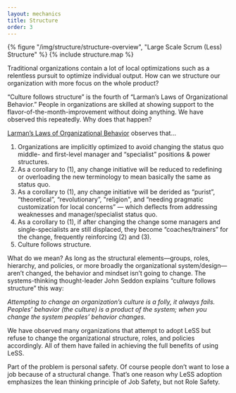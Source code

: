 ```yaml
---
layout: mechanics
title: Structure
order: 3
---
```


<div>
  {% figure "/img/structure/structure-overview", "Large Scale Scrum (Less) Structure" %}
  {% include structure.map %}
</div>

Traditional organizations contain a lot of local optimizations such as a relentless pursuit to optimize individual output. How can we structure our organization with more focus on the whole product?

“Culture follows structure” is the fourth of “Larman’s Laws of Organizational Behavior.” People in organizations are skilled at showing support to the flavor-of-the-month-improvement without doing anything. We have observed this repeatedly. Why does that happen?

[Larman’s Laws of Organizational Behavior](https://craiglarman.com/wiki/index.php?title=Larman%27s_Laws_of_Organizational_Behavior) observes that...

1. Organizations are implicitly optimized to avoid changing the status quo middle- and first-level manager and “specialist” positions & power structures.
2. As a corollary to (1), any change initiative will be reduced to redefining or overloading the new terminology to mean basically the same as status quo.
3. As a corollary to (1), any change initiative will be derided as “purist”, “theoretical”, “revolutionary”, "religion", and “needing pragmatic customization for local concerns” — which deflects from addressing weaknesses and manager/specialist status quo.
4. As a corollary to (1), if after changing the change some managers and single-specialists are still displaced, they become “coaches/trainers” for the change, frequently reinforcing (2) and (3).
5. Culture follows structure.

What do we mean? As long as the structural elements—groups, roles, hierarchy, and policies, or more broadly the organizational system/design—aren’t changed, the behavior and mindset isn’t going to change. The systems-thinking thought-leader John Seddon explains “culture follows structure” this way:

*Attempting to change an organization’s culture is a folly, it always fails. Peoples’ behavior (the culture) is a product of the system; when you change the system peoples’ behavior changes.*

We have observed many organizations that attempt to adopt LeSS but refuse to change the organizational structure, roles, and policies accordingly. All of them have failed in achieving the full benefits of using LeSS.

Part of the problem is personal safety. Of course people don’t want to lose a job because of a structural change. That’s one reason why LeSS adoption emphasizes the lean thinking principle of Job Safety, but not Role Safety.

